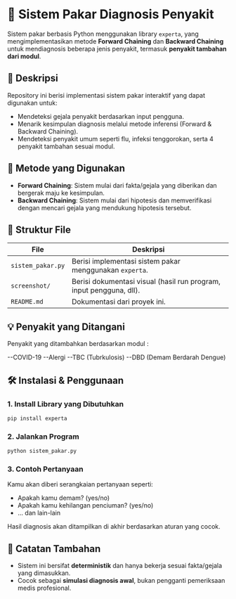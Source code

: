 # 🧠 Sistem Pakar Diagnosis Penyakit  
Sistem pakar berbasis Python menggunakan library `experta`, yang mengimplementasikan metode **Forward Chaining** dan **Backward Chaining** untuk mendiagnosis beberapa jenis penyakit, termasuk **penyakit tambahan dari modul**.

## 📌 Deskripsi  
Repository ini berisi implementasi sistem pakar interaktif yang dapat digunakan untuk:
- Mendeteksi gejala penyakit berdasarkan input pengguna.
- Menarik kesimpulan diagnosis melalui metode inferensi (Forward & Backward Chaining).
- Mendeteksi penyakit umum seperti flu, infeksi tenggorokan, serta 4 penyakit tambahan sesuai modul.

## 🧪 Metode yang Digunakan
- **Forward Chaining**: Sistem mulai dari fakta/gejala yang diberikan dan bergerak maju ke kesimpulan.
- **Backward Chaining**: Sistem mulai dari hipotesis dan memverifikasi dengan mencari gejala yang mendukung hipotesis tersebut.

## 📁 Struktur File
| File                         | Deskripsi                                                                 |
|-----------------------------|---------------------------------------------------------------------------|
| `sistem_pakar.py`           | Berisi implementasi sistem pakar menggunakan `experta`.                  |
| `screenshot/`               | Berisi dokumentasi visual (hasil run program, input pengguna, dll).      |
| `README.md`                 | Dokumentasi dari proyek ini.                                             |


## 💡 Penyakit yang Ditangani
Penyakit yang ditambahkan berdasarkan modul :

--COVID-19
--Alergi
--TBC (Tubrkulosis)
--DBD (Demam Berdarah Dengue)

## 🛠️ Instalasi & Penggunaan

### 1. Install Library yang Dibutuhkan
```bash
pip install experta
```

### 2. Jalankan Program
```bash
python sistem_pakar.py
```

### 3. Contoh Pertanyaan
Kamu akan diberi serangkaian pertanyaan seperti:
- Apakah kamu demam? (yes/no)
- Apakah kamu kehilangan penciuman? (yes/no)
- … dan lain-lain

Hasil diagnosis akan ditampilkan di akhir berdasarkan aturan yang cocok.

## 📖 Catatan Tambahan
- Sistem ini bersifat **deterministik** dan hanya bekerja sesuai fakta/gejala yang dimasukkan.
- Cocok sebagai **simulasi diagnosis awal**, bukan pengganti pemeriksaan medis profesional.

